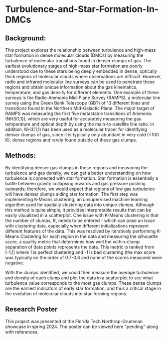 # Turbulence-and-Star-Formation-In-DMCs

## Background:

This project explores the relationship between turbulence and high-mass star formation in dense molecular clouds (DMCs) by measuring the turbulence of molecular transitions found in denser clumps of gas. The earliest evolutionary stages of high-mass star formation are poorly understood due to these stars being deeply embedded in dense, optically thick regions of molecular clouds where observations are difficult. However, radio and infrared molecular line surveys can be used to penetrate these regions and obtain unique information about the gas kinematics, temperature, and gas density for different elements. One example of these surveys is the Radio-Ammonia Mid-Plane Survey (RAMPS), a molecular line survey using the Green Bank Telescope (GBT) of 13 different lines and transitions found in the Northern Mid-Galactic Plane. The major target of RAMPS was measuring the first five metastable transitions of Ammonia (NH3(1,1)), which are very useful for accurately measuring the gas temperature and optical depth by using the main-to-satellite line ratio. In addition, NH3(1,1) has been used as a molecular tracer for identifying denser clumps of gas, since it is typically only abundant in very cold (<100 K), dense regions and rarely found outside of these gas clumps.

## Methods:

By identifying denser gas clumps in these regions and measuring the turbulence and gas density, we can get a better understanding on how turbulence is connected with star formation. Star formation is essentially a battle between gravity collapsing inwards and gas pressure pushing outwards; therefore, we would expect that regions of low gas turbulence will have denser clumps aiding star formation. The first step was implementing K-Means clustering, an unsupervised machine learning algorithm used for spatially clustering data into unique clumps. Although this method is quite simple, it provides interpretable results that can be easily visualized in a scatterplot. One issue with K-Means clustering is that the number of clumps, K, needs to be entered - which can pose an issue with clustering data, especially when different initializations represent different features of the data. This was resolved by iteratively performing K-Means Clustering for each region in the data and measuring the silhouette score, a quality metric that determines how well the within-clump separation of data points represents the data. This metric is ranked from [-1,1] where 1 is perfect clustering and -1 is bad clustering (the max score was typically on the order of 0.7-0.8 and none of the scores measured were negative. 

With the clumps identified, we could then measure the average turbulence and density of each clump and plot the data in a scatterplot to see what turbulence value corresponds to the most gas clumps. These dense clumps are the earliest indicators of early star formation, and thus a critical stage in the evolution of molecular clouds into star-forming regions.

## Research Poster
This project was presented at the Florida Tech Northrop-Grumman showcase in spring 2024. The poster can be viewed here "pending" along with references.
